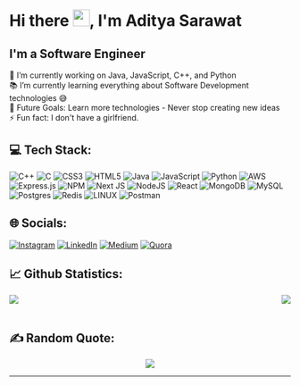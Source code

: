 # Hi there <img src="https://raw.githubusercontent.com/MartinHeinz/MartinHeinz/master/wave.gif" width="30px">, I'm Aditya Sarawat

## I'm a Software Engineer 

🔭 I’m currently working on Java, JavaScript, C++, and Python<br>📚 I’m currently learning everything about Software Development technologies 😅<br>💪 Future Goals: Learn more technologies - Never stop creating new ideas<br>⚡ Fun fact: I don't have a girlfriend.

## 💻 Tech Stack:
![C++](https://img.shields.io/badge/c++-%2300599C.svg?style=flat&logo=c%2B%2B&logoColor=white) ![C](https://img.shields.io/badge/c-%2300599C.svg?style=flat&logo=c&logoColor=white) ![CSS3](https://img.shields.io/badge/css3-%231572B6.svg?style=flat&logo=css3&logoColor=white) ![HTML5](https://img.shields.io/badge/html5-%23E34F26.svg?style=flat&logo=html5&logoColor=white) ![Java](https://img.shields.io/badge/java-%23ED8B00.svg?style=flat&logo=java&logoColor=white) ![JavaScript](https://img.shields.io/badge/javascript-%23323330.svg?style=flat&logo=javascript&logoColor=%23F7DF1E) ![Python](https://img.shields.io/badge/python-3670A0?style=flat&logo=python&logoColor=ffdd54) ![AWS](https://img.shields.io/badge/AWS-%23FF9900.svg?style=flat&logo=amazon-aws&logoColor=white) ![Express.js](https://img.shields.io/badge/express.js-%23404d59.svg?style=flat&logo=express&logoColor=%2361DAFB) ![NPM](https://img.shields.io/badge/NPM-%23000000.svg?style=flat&logo=npm&logoColor=white) ![Next JS](https://img.shields.io/badge/Next-black?style=flat&logo=next.js&logoColor=white) ![NodeJS](https://img.shields.io/badge/node.js-6DA55F?style=flat&logo=node.js&logoColor=white) ![React](https://img.shields.io/badge/react-%2320232a.svg?style=flat&logo=react&logoColor=%2361DAFB) ![MongoDB](https://img.shields.io/badge/MongoDB-%234ea94b.svg?style=flat&logo=mongodb&logoColor=white) ![MySQL](https://img.shields.io/badge/mysql-%2300f.svg?style=flat&logo=mysql&logoColor=white) ![Postgres](https://img.shields.io/badge/postgres-%23316192.svg?style=flat&logo=postgresql&logoColor=white) ![Redis](https://img.shields.io/badge/redis-%23DD0031.svg?style=flat&logo=redis&logoColor=white) ![LINUX](https://img.shields.io/badge/Linux-FCC624?style=flat&logo=linux&logoColor=black) ![Postman](https://img.shields.io/badge/Postman-FF6C37?style=flat&logo=postman&logoColor=white)

## 🌐 Socials:
[![Instagram](https://img.shields.io/badge/Instagram-%23E4405F.svg?logo=Instagram&logoColor=white)](https://instagram.com/aditya_sarawat) [![LinkedIn](https://img.shields.io/badge/LinkedIn-%230077B5.svg?logo=linkedin&logoColor=white)](https://linkedin.com/in/aditya-sarawat) [![Medium](https://img.shields.io/badge/Medium-12100E?logo=medium&logoColor=white)](https://medium.com/@adityasarawat) [![Quora](https://img.shields.io/badge/Quora-%23B92B27.svg?logo=Quora&logoColor=white)](https://quora.com/profile/Aditya-Sarawat) 

<h2>📈 Github Statistics: </h2>
<div style="display: flex; justify-content: space-between;"> 
  <a href="https://github.com/aditya-sarawat">
    <img align="center" src="https://github-readme-stats.vercel.app/api?username=aditya-sarawat&theme=onedark&hide_border=false&include_all_commits=true&count_private=true" />
  </a>   
  <a href="https://github.com/aditya-sarawat">
    <img align="center" src="https://github-readme-stats.vercel.app/api/top-langs/?username=aditya-sarawat&theme=onedark&hide_border=false&include_all_commits=true&count_private=true&layout=compact" />
  </a>
</div><br>


<h2>✍️ Random Quote:</h2>
<div align="center"> 
  <a href="https://github.com/aditya-sarawat">
    <img align="center" src="https://quotes-github-readme.vercel.app/api?type=horizontal&theme=gruvbox" />
  </a>   
</div>

---
